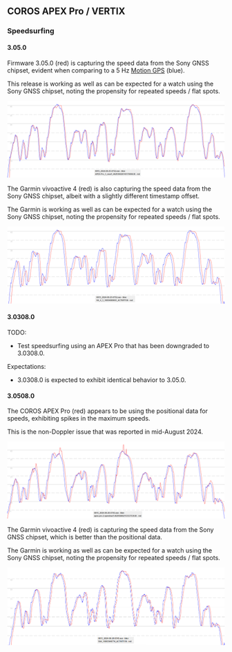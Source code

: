 ## COROS APEX Pro / VERTIX

### Speedsurfing

#### 3.05.0

Firmware 3.05.0 (red) is capturing the speed data from the Sony GNSS chipset, evident when comparing to a 5 Hz [Motion GPS](https://www.motion-gps.com/motion/index.html) (blue).

This release is working as well as can be expected for a watch using the Sony GNSS chipset, noting the propensity for repeated speeds / flat spots.

![v-3-05-0-apex-pro-ssurf](img/v-3-05-0-apex-pro-ssurf.png)

The Garmin vivoactive 4 (red) is also capturing the speed data from the Sony GNSS chipset, albeit with a slightly different timestamp offset.

The Garmin is working as well as can be expected for a watch using the Sony GNSS chipset, noting the propensity for repeated speeds / flat spots.

![v-3-05-0-va-4-ssurf](img/v-3-05-0-va-4-ssurf.png)



#### 3.0308.0

TODO:

- Test speedsurfing using an APEX Pro that has been downgraded to 3.0308.0.

Expectations:

- 3.0308.0 is expected to exhibit identical behavior to 3.05.0.



#### 3.0508.0

The COROS APEX Pro (red) appears to be using the positional data for speeds, exhibiting spikes in the maximum speeds.

This is the non-Doppler issue that was reported in mid-August 2024.

![v-3-0508-0-apex-pro-ssurf](img/v-3-0508-0-apex-pro-ssurf.png)

The Garmin vivoactive 4 (red) is capturing the speed data from the Sony GNSS chipset, which is better than the positional data.

The Garmin is working as well as can be expected for a watch using the Sony GNSS chipset, noting the propensity for repeated speeds / flat spots.

![v-3-0508-0-va-4-ssurf](img/v-3-0508-0-va-4-ssurf.png)

